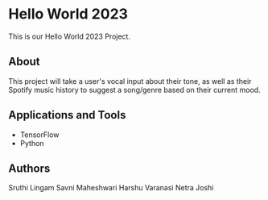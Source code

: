 # Hello World 2023
This is our Hello World 2023 Project.

## About
This project will take a user's vocal input about their tone, as well as their Spotify music history to suggest a song/genre based on their current mood.

## Applications and Tools
- TensorFlow
- Python

## Authors
Sruthi Lingam
Savni Maheshwari
Harshu Varanasi
Netra Joshi
